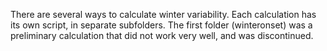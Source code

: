 There are several ways to calculate winter variability. Each calculation has its own script, in separate subfolders. The first folder (winteronset) was a preliminary calculation that did not work very well, and was discontinued. 
